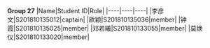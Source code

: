 **Group 27**
|Name|Student ID|Role|
|----|----|----|
|李彦文|S201810135012|captain|
|欧颖|S201810135036|member|
|钟霞|S201810135025|member|
|邓若曦|S201810133055|member|
|莫焕仪|S201810133020|member|
